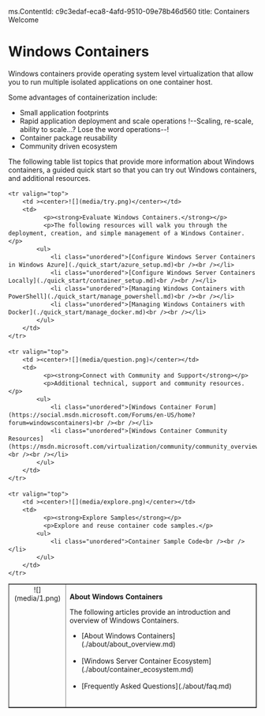 ms.ContentId: c9c3edaf-eca8-4afd-9510-09e78b46d560
title: Containers Welcome


# Windows Containers

Windows containers provide operating system level virtualization that allow you to run multiple isolated applications on one container host.

Some advantages of containerization include:
* Small application footprints
* Rapid application deployment and scale operations !--Scaling, re-scale, ability to scale...? Lose the word operations--!
* Container package reusability 
* Community driven ecosystem

The following table list topics that provide more information about Windows containers, a guided quick start so that you can try out Windows containers, and additional resources.

<table border="1" style="background-color:FFFFCC;border-collapse:collapse;border:1px solid FFCC00;color:000000;width:100%" cellpadding="15" cellspacing="3">
	<tr valign="top">
		<td ><center>![](media/1.png)</center></td>
		<td valign="top">		
              	<p><strong>About Windows Containers</strong></p>
              	<p>The following articles provide an introduction and overview of Windows Containers.</p>
			<ul>
				<li class="unordered">[About Windows Containers](./about/about_overview.md)<br /><br /></li>
                <li class="unordered">[Windows Server Container Ecosystem](./about/container_ecosystem.md)<br /><br /></li>
				<li class="unordered">[Frequently Asked Questions](./about/faq.md)<br /><br /></li>
			</ul>	
		</td>
	</tr>
	
	<tr valign="top">
		<td ><center>![](media/try.png)</center></td>
		<td>		
              <p><strong>Evaluate Windows Containers.</strong></p>
              <p>The following resources will walk you through the deployment, creation, and simple management of a Windows Container.</p>
			<ul>
			  	<li class="unordered">[Configure Windows Server Containers in Windows Azure](./quick_start/azure_setup.md)<br /><br /></li>
				<li class="unordered">[Configure Windows Server Containers Locally](./quick_start/container_setup.md)<br /><br /></li>
                <li class="unordered">[Managing Windows Containers with PowerShell](./quick_start/manage_powershell.md)<br /><br /></li>
				<li class="unordered">[Managing Windows Containers with Docker](./quick_start/manage_docker.md)<br /><br /></li>		
			</ul>
		</td>
	</tr>
	
	<tr valign="top">
		<td ><center>![](media/question.png)</center></td>
		<td>		
              <p><strong>Connect with Community and Support</strong></p>
              <p>Additional technical, support and community resources.</p>
 			<ul>
				<li class="unordered">[Windows Container Forum](https://social.msdn.microsoft.com/Forums/en-US/home?forum=windowscontainers)<br /><br /></li>
				<li class="unordered">[Windows Container Community Resources](https://msdn.microsoft.com/virtualization/community/community_overview)<br /><br /></li>
			</ul>
		</td>
	</tr>	
	
	<tr valign="top">
		<td ><center>![](media/explore.png)</center></td>
		<td>		
              <p><strong>Explore Samples</strong></p>
              <p>Explore and reuse container code samples.</p>
			<ul>
				<li class="unordered">Container Sample Code<br /><br /></li>
			</ul>
		</td>
	</tr>
	
</table>
